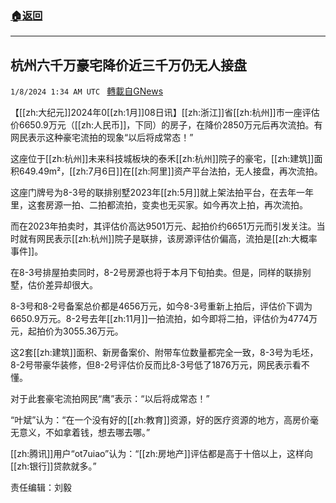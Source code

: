 ###  [:house:返回](README.md)
---


## 杭州六千万豪宅降价近三千万仍无人接盘
`1/8/2024 1:34 AM UTC ` [轉載自GNews](https://gnews.org/articles/2195038)

【[[zh:大纪元]]2024年0[[zh:1月]]08日讯】[[zh:浙江]]省[[zh:杭州]]市一座评估价6650.9万元（[[zh:人民币]]，下同）的房子，在降价2850万元后再次流拍。有网民表示这种豪宅流拍的现象“以后将成常态！”

这座位于[[zh:杭州]]未来科技城板块的泰禾[[zh:杭州]]院子的豪宅，[[zh:建筑]]面积649.49m²，[[zh:7月6日]]在[[zh:阿里]]资产平台法拍，无人接盘，再次流拍。

这座门牌号为8-3号的联排别墅2023年[[zh:5月]]就上架法拍平台，在去年一年里，这套房源一拍、二拍都流拍，变卖也无买家。如今再次上拍，再次流拍。

而在2023年拍卖时，其评估价高达9501万元、起拍价约6651万元而引发关注。当时就有网民表示[[zh:杭州]]院子是联排，该房源评估价偏高，流拍是[[zh:大概率事件]]。

在8-3号排屋拍卖同时，8-2号房源也将于本月下旬拍卖。但是，同样的联排别墅，估价差异却很大。

8-3号和8-2号备案总价都是4656万元，如今8-3号重新上拍后，评估价下调为6650.9万元。8-2号去年[[zh:11月]]一拍流拍，如今即将二拍，评估价为4774万元，起拍价为3055.36万元。

这2套[[zh:建筑]]面积、新房备案价、附带车位数量都完全一致，8-3号为毛坯，8-2号带豪华装修，但8-2号评估价反而比8-3号低了1876万元，网民表示看不懂。

对于此套豪宅流拍网民“鹰”表示：“以后将成常态！”

“叶斌”认为：“在一个没有好的[[zh:教育]]资源，好的医疗资源的地方，高房价毫无意义，不如拿着钱，想去哪去哪。”

[[zh:腾讯]]用户“ot7uiao”认为：“[[zh:房地产]]评估都是高于十倍以上，这样向[[zh:银行]]贷款就多。”

责任编辑：刘毅

